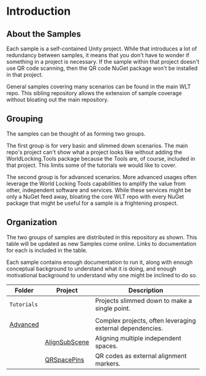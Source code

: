 # Introduction

## About the Samples

Each sample is a self-contained Unity project. While that introduces a lot of redundancy between samples, it means that you don't have to wonder if something in a project is necessary. If the sample within that project doesn't use QR code scanning, then the QR code NuGet package won't be installed in that project.

General samples covering many scenarios can be found in the main WLT repo. This sibling repository allows the extension of sample coverage without bloating out the main repository. 

## Grouping

The samples can be thought of as forming two groups.

The first group is for very basic and slimmed down scenarios. The main repo's project can't show what a project looks like without adding the WorldLocking.Tools package because the Tools are, of course, included in that project. This limits some of the tutorials we would like to cover.

The second group is for advanced scenarios. More advanced usages often leverage the World Locking Tools capabilities to amplify the value from other, independent software and services. While these services might be only a NuGet feed away, bloating the core WLT repo with every NuGet package that might be useful for a sample is a frightening prospect.

## Organization

The two groups of samples are distributed in this repository as shown. This table will be updated as new Samples come online. Links to documentation for each is included in the table.

Each sample contains enough documentation to run it, along with enough conceptual background to understand what it is doing, and enough motivational background to understand why one might be inclined to do so. 

| Folder     | Project       | Description                                               |
|------------|---------------|-----------------------------------------------------------|
| `Tutorials`|               | Projects slimmed down to make a single point.             |
|            |               |                                                           |
| [Advanced](../../Advanced/Advanced.md) |               | Complex projects, often leveraging external dependencies. |
|            | [AlignSubScene](../../Advanced/AlignSubScene/AlignSubScene.md) | Aligning multiple independent spaces.                    |
|            | [QRSpacePins](../../Advanced/QRSpacePins/QRSpacePins.md)   | QR codes as external alignment markers.                  |

